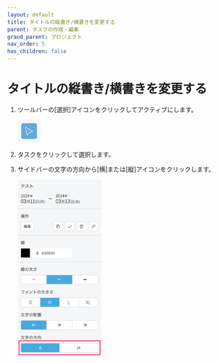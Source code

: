 ```yaml
---
layout: default
title: タイトルの縦書き/横書きを変更する
parent: タスクの作成・編集
grand_parent: プロジェクト
nav_order: 5
has_children: false
---
```


# タイトルの縦書き/横書きを変更する

1. ツールバーの[選択]アイコンをクリックしてアクティブにします。

   <img src="../../assets/images/activetool-selection.png" width="52px">

2. タスクをクリックして選択します。
3. サイドバーの文字の方向から[横]または[縦]アイコンをクリックします。

   <img src="../../assets/images/projects/task/change-title-direction/1.png" width="40%">